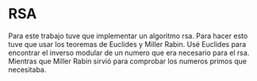 # RSA
Para este trabajo tuve que implementar un algoritmo rsa. 
Para hacer esto tuve que usar los teoremas de Euclides y Miller Rabin. 
Usé Euclides para encontrar el inverso modular de un numero que era necesario para el rsa.
Mientras que Miller Rabin sirvió para comprobar los numeros primos que necesitaba.
